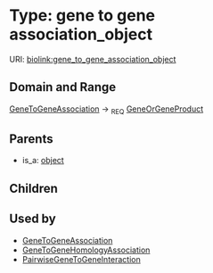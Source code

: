 
# Type: gene to gene association_object




URI: [biolink:gene_to_gene_association_object](https://w3id.org/biolink/vocab/gene_to_gene_association_object)


## Domain and Range

[GeneToGeneAssociation](GeneToGeneAssociation.md) ->  <sub>REQ</sub> [GeneOrGeneProduct](GeneOrGeneProduct.md)

## Parents

 *  is_a: [object](object.md)

## Children


## Used by

 * [GeneToGeneAssociation](GeneToGeneAssociation.md)
 * [GeneToGeneHomologyAssociation](GeneToGeneHomologyAssociation.md)
 * [PairwiseGeneToGeneInteraction](PairwiseGeneToGeneInteraction.md)
